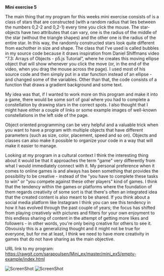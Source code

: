 **Mini exercise 5**

The main thing that my program for this weeks mini exercise consists of is a class of stars that are constructed (with a random radius that lies between the numbers 0,2-2 and 0,2-1) every time you click the mouse. The star-objects have two attributes that can vary, one is the radius of the middle of the star (without the triangle shapes) and the other one is the radius of the entire star. In this way, the randomly constructed stars look quite different from eachother in size and shape. The class that I've used is called bubbles in my source code because it draws inspiration from Daniel Shiffmans video "7.3: Arrays of Objects - p5.js Tutorial”, where he creates this moving ellipse object that will show whenever you click the move (or, in the end of the video, when you drag the mouse across the page). I used most of his source code and then simply put in a star function instead of an ellipse - and changed some of the variables. Other than that, the code consists of a function that draws a gradient background and some text.

My idea was that, if I wanted to work more on this program and make it into a game, there would be some sort of goal where you had to complete a constellation by drawing stars in the correct spots. I also thought that I might have either a couple of links or some example images of well-known constellations in the left side of the page. 

Object oriented programming can be very helpful and a valuable trick when you want to have a program with multiple objects that have different parameters (such as size, color, placement, speed and so on). Objects and classes can also make it possible to organize your code in a way that will make it easier to manage. 

Looking at my program in a cultural context I think the interesting thing about it would be that it approaches the term "game" very differently from what I would immediately connect with it. My personal preference when it comes to online games is and always has been something that provides the possibility to be creative - instead of the "you have to complete these tasks to win" or "you compete against these other players" kind of games. I think that the tendency within the games or platforms where the foundation of them regards creativity of some sort is that there's often an integrated idea that the created content is also meant to be shared. If you think about a social media platform like Instagram I think you can see this tendency in how it has evolved through the past couple of years; the focus has shifted from playing creatively with pictures and filters for your own enjoyment to this endless sharing of content in the attempt of getting more likes and followers - in other words, you're only being creative for others to see it. Obvouisly this is a generalizing thought and it might not be true for everyone, but for me at least, I think we need to have more creativity in games that do not have sharing as the main objective. 


URL link to my program: https://rawgit.com/sarapoulsen/Mini_ex/master/mini_ex5/empty-example/index.html

![ScreenShot](https://github.com/sarapoulsen/Mini_ex/blob/master/mini_ex5/screenshot1.png)
![ScreenShot](https://github.com/sarapoulsen/Mini_ex/blob/master/mini_ex5/screenshot2.png)
